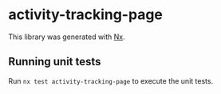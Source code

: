# activity-tracking-page

This library was generated with [Nx](https://nx.dev).

## Running unit tests

Run `nx test activity-tracking-page` to execute the unit tests.

